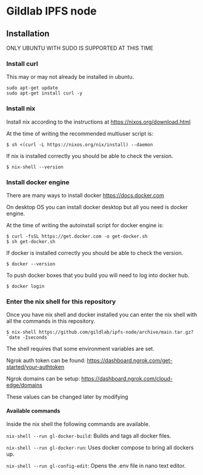 # Gildlab IPFS node

## Installation

ONLY UBUNTU WITH SUDO IS SUPPORTED AT THIS TIME

### Install curl

This may or may not already be installed in ubuntu.

```
sudo apt-get update
sudo apt-get install curl -y
```

### Install nix

Install nix according to the instructions at https://nixos.org/download.html

At the time of writing the recommended multiuser script is:

```
$ sh <(curl -L https://nixos.org/nix/install) --daemon
```

If nix is installed correctly you should be able to check the version.

```
$ nix-shell --version
```

### Install docker engine

There are many ways to install docker https://docs.docker.com

On desktop OS you can install docker desktop but all you need is docker engine.

At the time of writing the autoinstall script for docker engine is:

```
$ curl -fsSL https://get.docker.com -o get-docker.sh
$ sh get-docker.sh
```

If docker is installed correctly you should be able to check the version.

```
$ docker --version
```

To push docker boxes that you build you will need to log into docker hub.

```
$ docker login
```

### Enter the nix shell for this repository

Once you have nix shell and docker installed you can enter the nix shell with all the commands in this repository.

```
$ nix-shell https://github.com/gildlab/ipfs-node/archive/main.tar.gz?`date -Iseconds`
```

The shell requires that some environment variables are set.

Ngrok auth token can be found: https://dashboard.ngrok.com/get-started/your-authtoken

Ngrok domains can be setup: https://dashboard.ngrok.com/cloud-edge/domains

These values can be changed later by modifying

#### Available commands

Inside the nix shell the following commands are available.

`nix-shell --run gl-docker-build`: Builds and tags all docker files.

`nix-shell --run gl-docker-run`: Uses docker compose to bring all dockers up.

`nix-shell --run gl-config-edit`: Opens the .env file in nano text editor.